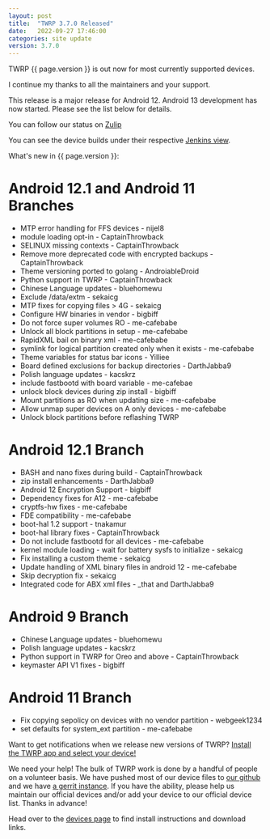 ```yaml
---
layout: post
title:  "TWRP 3.7.0 Released"
date:   2022-09-27 17:46:00
categories: site update
version: 3.7.0
---
```


TWRP {{ page.version }} is out now for most currently supported devices.

I continue my thanks to all the maintainers and your support.

This release is a major release for Android 12. Android 13 development has now started.
Please see the list below for details.

You can follow our status on [Zulip](https://rebrand.ly/teamwin-recovery-zulip-community)

You can see the device builds under their respective [Jenkins view](https://jenkins.twrp.me).

What's new in {{ page.version }}:

# Android 12.1 and Android 11 Branches
- MTP error handling for FFS devices - nijel8
- module loading opt-in - CaptainThrowback
- SELINUX missing contexts - CaptainThrowback
- Remove more deprecated code with encrypted backups - CaptainThrowback
- Theme versioning ported to golang - AndroiableDroid
- Python support in TWRP - CaptainThrowback
- Chinese Language updates - bluehomewu
- Exclude /data/extm - sekaicg
- MTP fixes for copying files > 4G - sekaicg
- Configure HW binaries in vendor - bigbiff
- Do not force super volumes RO - me-cafebabe
- Unlock all block partitions in setup - me-cafebabe
- RapidXML bail on binary xml - me-cafebabe
- symlink for logical partition created only when it exists - me-cafebabe
- Theme variables for status bar icons - Yilliee
- Board defined exclusions for backup directories - DarthJabba9
- Polish language updates - kacskrz
- include fastbootd with board variable - me-cafebae
- unlock block devices during zip install - bigbiff
- Mount partitions as RO when updating size - me-cafebabe
- Allow unmap super devices on A only devices - me-cafebabe
- Unlock block partitions before reflashing TWRP


# Android 12.1 Branch

- BASH and nano fixes during build - CaptainThrowback
- zip install enhancements - DarthJabba9
- Android 12 Encryption Support - bigbiff
- Dependency fixes for A12 - me-cafebabe
- cryptfs-hw fixes - me-cafebabe
- FDE compatibility - me-cafebabe
- boot-hal 1.2 support - tnakamur
- boot-hal library fixes - CaptainThrowback
- Do not include fastbootd for all devices - me-cafebabe
- kernel module loading - wait for battery sysfs to initialize - sekaicg
- Fix installing a custom theme - sekaicg
- Update handling of XML binary files in android 12 - me-cafebabe
- Skip decryption fix - sekaicg
- Integrated code for ABX xml files - \_that and DarthJabba9

# Android 9 Branch

- Chinese Language updates - bluehomewu
- Polish language updates - kacskrz
- Python support in TWRP for Oreo and above - CaptainThrowback
- keymaster API V1 fixes - bigbiff

# Android 11 Branch

- Fix copying sepolicy on devices with no vendor partition - webgeek1234
- set defaults for system_ext partition - me-cafebabe

Want to get notifications when we release new versions of TWRP? [Install the TWRP app and select your device!](https://twrp.me/app)

We need your help! The bulk of TWRP work is done by a handful of people on a volunteer basis. We have pushed most of our device files to [our github](http://github.com/TeamWin/) and we have [a gerrit instance](http://gerrit.twrp.me). If you have the ability, please help us maintain our official devices and/or add your device to our official device list. Thanks in advance!

Head over to the [devices page](http://twrp.me/Devices) to find install instructions and download links.
